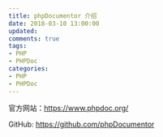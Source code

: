 ```yaml
---
title: phpDocumentor 介绍
date: 2018-03-10 13:00:00
updated:
comments: true
tags:
- PHP
- PHPDoc
categories:
- PHP
- PHPDoc
---
```


官方网站：https://www.phpdoc.org/

GitHub: https://github.com/phpDocumentor

<!--more-->
